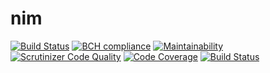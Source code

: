 # nim


[![Build Status](https://travis-ci.org/mafd16/ramverk2-me.svg)](https://travis-ci.org/mafd16/ramverk2-me)
[![BCH compliance](https://bettercodehub.com/edge/badge/mafd16/nim?branch=master)](https://bettercodehub.com/)
[![Maintainability](https://api.codeclimate.com/v1/badges/3a07403f942656234ca4/maintainability)](https://codeclimate.com/github/mafd16/nim/maintainability)
[![Scrutinizer Code Quality](https://scrutinizer-ci.com/g/mafd16/nim/badges/quality-score.png?b=master)](https://scrutinizer-ci.com/g/mafd16/nim/?branch=master)
[![Code Coverage](https://scrutinizer-ci.com/g/mafd16/nim/badges/coverage.png?b=master)](https://scrutinizer-ci.com/g/mafd16/nim/?branch=master)
[![Build Status](https://scrutinizer-ci.com/g/mafd16/nim/badges/build.png?b=master)](https://scrutinizer-ci.com/g/mafd16/nim/build-status/master)
